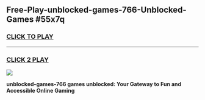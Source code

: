 
## Free-Play-unblocked-games-766-Unblocked-Games #55x7q
<h3>
<a href="https://news.freeplayer.one?title=unblocked-games-766&ref=8M">CLICK TO PLAY</a></h3>
<hr>

<h3>
<a href="https://news.freeplayer.one?title=unblocked-games-766&ref=8M">CLICK 2 PLAY</a>
  
</h3>

<a href="https://news.freeplayer.one?title=unblocked-games-766&ref=8M"><img src="https://clearcache.store/games.png"></a>


**unblocked-games-766 games unblocked: Your Gateway to Fun and Accessible Online Gaming**
